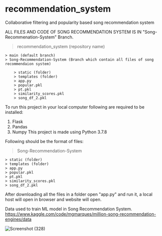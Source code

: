 # recommendation_system
Collaborative filtering and popularity based song recommendation system

ALL FILES AND CODE OF SONG RECOMMENDATION SYSTEM IS IN "Song-Recommenation-System" Branch.

  > recommendation_system (repository name)

    > main (default branch)
    > Song-Recommendation-System (Branch which contain all files of song recommendaion system)

        > static (folder)
        > templates (folder)
        > app.py 
        > popular.pkl
        > pt.pkl
        > similarity_scores.pkl
        > song_df_2.pkl

To run this project in your local computer following are required to be installed:

1. Flask
2. Pandas
3. Numpy
This project is made using Python 3.7.8

Following should be the format of files:

> Song-Recommendation-System

    > static (folder)
    > templates (folder)
    > app.py
    > popular.pkl
    > pt.pkl
    > similarity_scores.pkl
    > song_df_2.pkl

After downloading all the files in a folder open "app.py" and run it, a local host will open in browser and website will open.

Data used to train ML model in Song Recommendation System.
https://www.kaggle.com/code/mgmarques/million-song-recommendation-engines/data

![Screenshot (328)](https://user-images.githubusercontent.com/81090089/170914311-e405b459-a622-40da-a97e-7689d1f593c6.png)
